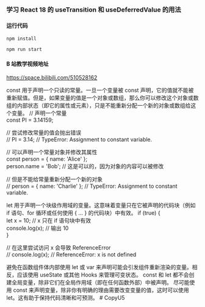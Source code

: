 ### 学习 React 18 的 useTransition 和 useDeferredValue 的用法

#### 运行代码

`npm install`

`npm run start`

#### B 站教学视频地址

https://space.bilibili.com/510528162

const 用于声明一个只读的常量。一旦一个变量被 const 声明，它的值就不能被重新赋值。但是，如果变量的值是一个对象或数组，那么你可以修改这个对象或数组的内部状态（即它的属性或元素），只是不能重新分配一个新的对象或数组给这个变量。
// 声明一个常量  
const PI = 3.14159;

// 尝试修改常量的值会抛出错误  
// PI = 3.14; // TypeError: Assignment to constant variable.

// 可以声明一个常量对象并修改其属性  
const person = { name: 'Alice' };  
person.name = 'Bob'; // 这是可以的，因为对象的内容可以被修改

// 但是不能给常量重新分配一个新的对象  
// person = { name: 'Charlie' }; // TypeError: Assignment to constant variable.

let 用于声明一个块级作用域的变量。这意味着变量只在它被声明的代码块（例如 if 语句、for 循环或任何使用 { ... } 的代码块）中有效。
if (true) {  
 let x = 10; // x 只在 if 语句块中有效  
 console.log(x); // 输出 10  
}

// 在这里尝试访问 x 会导致 ReferenceError  
// console.log(x); // ReferenceError: x is not defined

避免在函数组件体内部使用 let 或 var 来声明可能会引发组件重新渲染的变量。相反，应该使用 useState 或其他 Hooks 来管理可变状态。
const 和 let 都不会创建全局变量，除非它们在全局作用域（即在任何函数外部）中被声明。
尽可能使用 const 来声明变量，除非你有明确的理由需要改变变量的值，这时可以使用 let。这有助于保持代码清晰和可预测。
#   C o p y U 5  
 